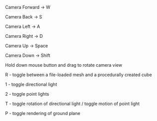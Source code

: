 Camera Forward -> W

Camera Back -> S

Camera Left -> A

Camera Right -> D

Camera Up -> Space

Camera Down -> Shift

Hold down mouse button and drag to rotate camera view

R - toggle between a file-loaded mesh and a procedurally created cube

1 - toggle directional light

2 - toggle point lights

T - toggle rotation of directional light / toggle motion of point light

P - toggle rendering of ground plane

